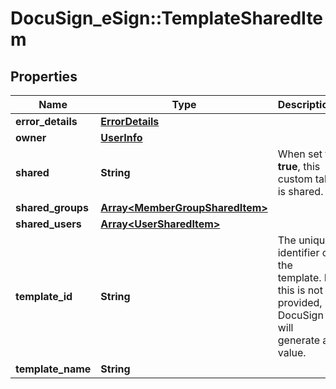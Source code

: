 # DocuSign_eSign::TemplateSharedItem

## Properties
Name | Type | Description | Notes
------------ | ------------- | ------------- | -------------
**error_details** | [**ErrorDetails**](ErrorDetails.md) |  | [optional] 
**owner** | [**UserInfo**](UserInfo.md) |  | [optional] 
**shared** | **String** | When set to **true**, this custom tab is shared. | [optional] 
**shared_groups** | [**Array&lt;MemberGroupSharedItem&gt;**](MemberGroupSharedItem.md) |  | [optional] 
**shared_users** | [**Array&lt;UserSharedItem&gt;**](UserSharedItem.md) |  | [optional] 
**template_id** | **String** | The unique identifier of the template. If this is not provided, DocuSign will generate a value.  | [optional] 
**template_name** | **String** |  | [optional] 


